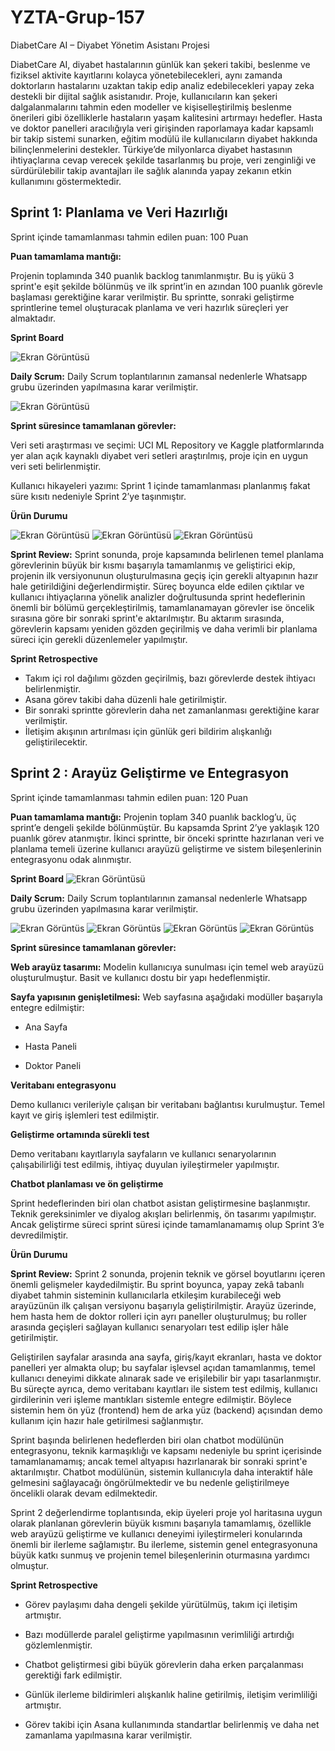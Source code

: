 # YZTA-Grup-157
DiabetCare AI – Diyabet Yönetim Asistanı Projesi

DiabetCare AI, diyabet hastalarının günlük kan şekeri takibi, beslenme ve fiziksel aktivite kayıtlarını kolayca yönetebilecekleri, aynı zamanda doktorların hastalarını uzaktan takip edip analiz edebilecekleri yapay zeka destekli bir dijital sağlık asistanıdır. Proje, kullanıcıların kan şekeri dalgalanmalarını tahmin eden modeller ve kişiselleştirilmiş beslenme önerileri gibi özelliklerle hastaların yaşam kalitesini artırmayı hedefler. Hasta ve doktor panelleri aracılığıyla veri girişinden raporlamaya kadar kapsamlı bir takip sistemi sunarken, eğitim modülü ile kullanıcıların diyabet hakkında bilinçlenmelerini destekler. Türkiye’de milyonlarca diyabet hastasının ihtiyaçlarına cevap verecek şekilde tasarlanmış bu proje, veri zenginliği ve sürdürülebilir takip avantajları ile sağlık alanında yapay zekanın etkin kullanımını göstermektedir.

## Sprint 1: Planlama ve Veri Hazırlığı

Sprint içinde tamamlanması tahmin edilen puan: 100 Puan

**Puan tamamlama mantığı:**

Projenin toplamında 340 puanlık backlog tanımlanmıştır. Bu iş yükü 3 sprint'e eşit şekilde bölünmüş ve ilk sprint’in en azından 100 puanlık görevle başlaması gerektiğine karar verilmiştir. Bu sprintte, sonraki geliştirme sprintlerine temel oluşturacak planlama ve veri hazırlık süreçleri yer almaktadır.

**Sprint Board**

![Ekran Görüntüsü](images/sprintboard.png)


**Daily Scrum:**
Daily Scrum toplantılarının zamansal nedenlerle Whatsapp grubu üzerinden yapılmasına karar verilmiştir. 

![Ekran Görüntüsü](images/wp1.png)




**Sprint süresince tamamlanan görevler:**

Veri seti araştırması ve seçimi:
UCI ML Repository ve Kaggle platformlarında yer alan açık kaynaklı diyabet veri setleri araştırılmış, proje için en uygun veri seti belirlenmiştir.

Kullanıcı hikayeleri yazımı:
Sprint 1 içinde tamamlanması planlanmış fakat süre kısıtı nedeniyle Sprint 2’ye taşınmıştır.

**Ürün Durumu**

![Ekran Görüntüsü](images/image1.png)
![Ekran Görüntüsü](images/image2.png)
![Ekran Görüntüsü](images/korelasyon.png)

**Sprint Review:**
Sprint sonunda, proje kapsamında belirlenen temel planlama görevlerinin büyük bir kısmı başarıyla tamamlanmış ve geliştirici ekip, projenin ilk versiyonunun oluşturulmasına geçiş için gerekli altyapının hazır hale getirildiğini değerlendirmiştir. Süreç boyunca elde edilen çıktılar ve kullanıcı ihtiyaçlarına yönelik analizler doğrultusunda sprint hedeflerinin önemli bir bölümü gerçekleştirilmiş, tamamlanamayan görevler ise öncelik sırasına göre bir sonraki sprint'e aktarılmıştır. Bu aktarım sırasında, görevlerin kapsamı yeniden gözden geçirilmiş ve daha verimli bir planlama süreci için gerekli düzenlemeler yapılmıştır.



**Sprint Retrospective**

- Takım içi rol dağılımı gözden geçirilmiş, bazı görevlerde destek ihtiyacı belirlenmiştir.
- Asana görev takibi daha düzenli hale getirilmiştir.
- Bir sonraki sprintte görevlerin daha net zamanlanması gerektiğine karar verilmiştir.
- İletişim akışının artırılması için günlük geri bildirim alışkanlığı geliştirilecektir.





## Sprint 2 : Arayüz Geliştirme ve Entegrasyon
Sprint içinde tamamlanması tahmin edilen puan: 120 Puan

**Puan tamamlama mantığı:**
Projenin toplam 340 puanlık backlog’u, üç sprint’e dengeli şekilde bölünmüştür. Bu kapsamda Sprint 2’ye yaklaşık 120 puanlık görev atanmıştır. İkinci sprintte, bir önceki sprintte hazırlanan veri ve planlama temeli üzerine kullanıcı arayüzü geliştirme ve sistem bileşenlerinin entegrasyonu odak alınmıştır.


**Sprint Board**
![Ekran Görüntüsü](images/images/sprint2board.png)



**Daily Scrum:**
Daily Scrum toplantılarının zamansal nedenlerle Whatsapp grubu üzerinden yapılmasına karar verilmiştir. 

![Ekran Görüntüs](images/images/s2ds1.png)
![Ekran Görüntüs](images/images/s2ds2.png)
![Ekran Görüntüs](images/images/s2ds3.png)
![Ekran Görüntüs](images/images/s2ds4.png)







**Sprint süresince tamamlanan görevler:**

**Web arayüz tasarımı:**
Modelin kullanıcıya sunulması için temel web arayüzü oluşturulmuştur. Basit ve kullanıcı dostu bir yapı hedeflenmiştir.

**Sayfa yapısının genişletilmesi:**
Web sayfasına aşağıdaki modüller başarıyla entegre edilmiştir:

 - Ana Sayfa

 - Hasta Paneli

 - Doktor Paneli

**Veritabanı entegrasyonu**

Demo kullanıcı verileriyle çalışan bir veritabanı bağlantısı kurulmuştur. Temel kayıt ve giriş işlemleri test edilmiştir.

**Geliştirme ortamında sürekli test**

Demo veritabanı kayıtlarıyla sayfaların ve kullanıcı senaryolarının çalışabilirliği test edilmiş, ihtiyaç duyulan iyileştirmeler yapılmıştır.

**Chatbot planlaması ve ön geliştirme**

Sprint hedeflerinden biri olan chatbot asistan geliştirmesine başlanmıştır. Teknik gereksinimler ve diyalog akışları belirlenmiş, ön tasarımı yapılmıştır. Ancak geliştirme süreci sprint süresi içinde tamamlanamamış olup Sprint 3’e devredilmiştir.


**Ürün Durumu**



**Sprint Review:**
Sprint 2 sonunda, projenin teknik ve görsel boyutlarını içeren önemli gelişmeler kaydedilmiştir. Bu sprint boyunca, yapay zekâ tabanlı diyabet tahmin sisteminin kullanıcılarla etkileşim kurabileceği web arayüzünün ilk çalışan versiyonu başarıyla geliştirilmiştir. Arayüz üzerinde, hem hasta hem de doktor rolleri için ayrı paneller oluşturulmuş; bu roller arasında geçişleri sağlayan kullanıcı senaryoları test edilip işler hâle getirilmiştir.

Geliştirilen sayfalar arasında ana sayfa, giriş/kayıt ekranları, hasta ve doktor panelleri yer almakta olup; bu sayfalar işlevsel açıdan tamamlanmış, temel kullanıcı deneyimi dikkate alınarak sade ve erişilebilir bir yapı tasarlanmıştır. Bu süreçte ayrıca, demo veritabanı kayıtları ile sistem test edilmiş, kullanıcı girdilerinin veri işleme mantıkları sistemle entegre edilmiştir. Böylece sistemin hem ön yüz (frontend) hem de arka yüz (backend) açısından demo kullanım için hazır hale getirilmesi sağlanmıştır.

Sprint başında belirlenen hedeflerden biri olan chatbot modülünün entegrasyonu, teknik karmaşıklığı ve kapsamı nedeniyle bu sprint içerisinde tamamlanamamış; ancak temel altyapısı hazırlanarak bir sonraki sprint'e aktarılmıştır. Chatbot modülünün, sistemin kullanıcıyla daha interaktif hâle gelmesini sağlayacağı öngörülmektedir ve bu nedenle geliştirilmeye öncelikli olarak devam edilmektedir.

Sprint 2 değerlendirme toplantısında, ekip üyeleri proje yol haritasına uygun olarak planlanan görevlerin büyük kısmını başarıyla tamamlamış, özellikle web arayüzü geliştirme ve kullanıcı deneyimi iyileştirmeleri konularında önemli bir ilerleme sağlamıştır. Bu ilerleme, sistemin genel entegrasyonuna büyük katkı sunmuş ve projenin temel bileşenlerinin oturmasına yardımcı olmuştur.




**Sprint Retrospective**

- Görev paylaşımı daha dengeli şekilde yürütülmüş, takım içi iletişim artmıştır.

- Bazı modüllerde paralel geliştirme yapılmasının verimliliği artırdığı gözlemlenmiştir.

- Chatbot geliştirmesi gibi büyük görevlerin daha erken parçalanması gerektiği fark edilmiştir.

- Günlük ilerleme bildirimleri alışkanlık haline getirilmiş, iletişim verimliliği artmıştır.

- Görev takibi için Asana kullanımında standartlar belirlenmiş ve daha net zamanlama yapılmasına karar verilmiştir.







